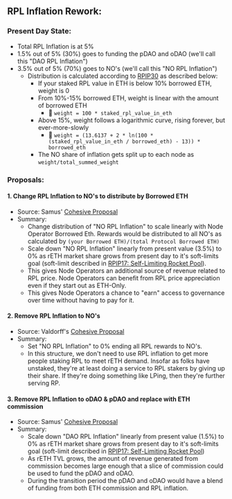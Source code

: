 ## RPL Inflation Rework:

### Present Day State:

- Total RPL Inflation is at 5%
- 1.5% out of 5% (30%) goes to funding the pDAO and oDAO (we'll call this "DAO RPL Inflation")
- 3.5% out of 5% (70%) goes to NO's (we'll call this "NO RPL Inflation")
  - Distribution is calculated according to [RPIP30](https://rpips.rocketpool.net/RPIPs/RPIP-30) as described below:
    - If your staked RPL value in ETH is below 10% borrowed ETH, weight is 0
    - From 10%-15% borrowed ETH, weight is linear with the amount of borrowed ETH
      - 🧮 `weight = 100 * staked_rpl_value_in_eth`
    - Above 15%, weight follows a logarithmic curve, rising forever, but ever-more-slowly
      - 🧮 `weight = (13.6137 + 2 * ln(100 * (staked_rpl_value_in_eth / borrowed_eth) - 13)) * borrowed_eth`
    - The NO share of inflation gets split up to each node as `weight/total_summed_weight`

### Proposals:

#### 1. Change RPL Inflation to NO's to distribute by Borrowed ETH

- Source: Samus' [Cohesive Proposal](https://github.com/orangesamus/RocketPoolRapidResearchIncubator/blob/main/CohesiveProposal.md)
- Summary:
  - Change distribution of "NO RPL Inflation" to scale linearly with Node Operator Borrowed Eth. Rewards would be distributed to all NO's as calculated by `(your Borrowed ETH)/(total Protocol Borrowed ETH)`
  - Scale down "NO RPL Inflation" linearly from present value (3.5%) to 0% as rETH market share grows from present day to it's soft-limits goal (soft-limit described in [RPIP17: Self-Limiting Rocket Pool](https://rpips.rocketpool.net/RPIPs/RPIP-17)).
  - This gives Node Operators an additional source of revenue related to RPL price. Node Operators can benefit from RPL price appreciation even if they start out as ETH-Only.
  - This gives Node Operators a chance to "earn" access to governance over time without having to pay for it.

#### 2. Remove RPL Inflation to NO's

- Source: Valdorff's [Cohesive Proposal](https://github.com/Valdorff/rp-thoughts/blob/2024-02_strategy/2024_02_strategy/readme_tier3.md)
- Summary:
  - Set "NO RPL Inflation" to 0% ending all RPL rewards to NO's.
  - In this structure, we don't need to use RPL inflation to get more people staking RPL to meet rETH demand. Insofar as folks have unstaked, they're at least doing a service to RPL stakers by giving up their share. If they're doing something like LPing, then they're further serving RP.

#### 3. Remove RPL Inflation to oDAO & pDAO and replace with ETH commission

- Source: Samus' [Cohesive Proposal](https://github.com/orangesamus/RocketPoolRapidResearchIncubator/blob/main/CohesiveProposal.md)
- Summary:
  - Scale down "DAO RPL Inflation" linearly from present value (1.5%) to 0% as rETH market share grows from present day to it's soft-limits goal (soft-limit described in [RPIP17: Self-Limiting Rocket Pool](https://rpips.rocketpool.net/RPIPs/RPIP-17))
  - As rETH TVL grows, the amount of revenue generated from commission becomes large enough that a slice of commission could be used to fund the pDAO and oDAO.
  - During the transition period the pDAO and oDAO would have a blend of funding from both ETH commission and RPL inflation.
